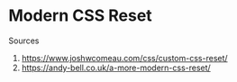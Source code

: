 # Modern CSS Reset

Sources
1. https://www.joshwcomeau.com/css/custom-css-reset/
2. https://andy-bell.co.uk/a-more-modern-css-reset/
